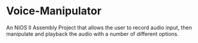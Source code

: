 # Voice-Manipulator
An NIOS II Assembly Project that allows the user to record audio input, then manipulate and playback the audio with a number of different options.
